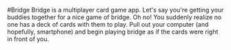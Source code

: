 #Bridge
Bridge is a multiplayer card game app. Let's say you're getting your buddies together for a nice game of bridge.
Oh no! You suddenly realize no one has a deck of cards with them to play. Pull out your computer (and hopefully, smartphone) 
and begin playing bridge as if the cards were right in front of you.

